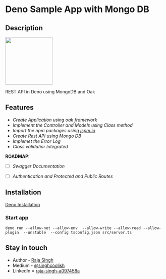 # Deno Sample App with Mongo DB

## Description

<a href="https://deno.land"><img src="https://deno.land/logo.svg" style="width: 150px;height: 150px;"></a>

REST API in Deno using MongoDB and Oak

## Features
- *Create Application using oak framework*
- *Implement the Controller and Models using Class method*
- *Import the npm packages using [jspm.io](https://jspm.io/)*
- *Create Rest API using Mongo DB*
- *Implemet the Error Log*
- *Class validatior Integrated*

**ROADMAP:**
- [ ] *Swagger Documentation*
- [ ] *Authentication and Protected and Public Routes*


## Installation

[Deno Installation](https://deno.land/#installation)

### Start app
`deno run --allow-net --allow-env  --allow-write --allow-read --allow-plugin  --unstable  --config tsconfig.json src/server.ts`

## Stay in touch

* Author - [Raja SIngh](https://www.linkedin.com/in/raja-singh-a097458a/)
* Medium - [@singhcoolish](https://medium.com/@singhcoolish)
* LinkedIn = [raja-singh-a097458a](https://www.linkedin.com/in/raja-singh-a097458a/)
